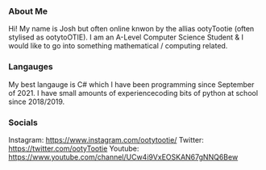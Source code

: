 ### About Me
Hi! My name is Josh but often online knwon by the allias ootyTootie (often stylised as ootytoOTIE). I am an A-Level Computer Science Student & I would like to go into something mathematical / computing related. 

### Langauges
My best langauge is C# which I have been programming since September of 2021. I have small amounts of experiencecoding bits of python at school since 2018/2019. 

### Socials
Instagram: https://www.instagram.com/ootytootie/
Twitter: https://twitter.com/ootyTootie
Youtube: https://www.youtube.com/channel/UCw4i9VxEOSKAN67gNNQ6Bew

